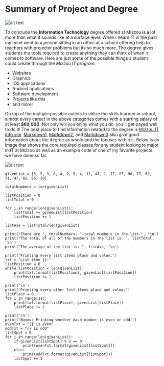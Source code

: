 # Summary of Project and Degree

![alt text](https://cdn.nrf.com/sites/default/files/styles/crop_1440_700/public/2021-03/shutterstock_658847998.jpg?itok=S6aLTAcl)

To conclude the **Information Technology** degree offered at Mizzou is a lot more than what it sounds like at a surface level. When I heard IT in the past my mind went to a person sitting in an office at a school offering help to teachers with projector problems but its so much more. The degree gives students the tools required to create anything they can think of when it comes to software. Here are just some of the possible things a student could create through the _Mizzou IT program_.
- Websites
- Graphics
- IOS applications
- Android applications
- Software development
- Projects like this
- and more!

On top of the multiple possible outlets to utilize the skills learned in school, almost every career in the above categories comes with a starting salary of at least **$60,000**. Not only will you enjoy what you do, you'll get payed well to do it! The best place to find information related to the degree is [Mizzou IT Info site](https://catalog.missouri.edu/collegeofengineering/informationtechnology/). [Markdown1](https://github.com/jakesimpkins/midtermProject/blob/main/markdown1.md), [Markdown2](https://github.com/jakesimpkins/midtermProject/blob/main/markdown2.md), and [Markdown3](https://github.com/jakesimpkins/midtermProject/blob/main/markdown3.md) also give good information about the degree as whole and the focuses within it. Below is an image that shows the core required classes for any student looking to major in IT at Mizzou as well as an example code of one of my favorite projects we have done so far.

![alt text](https://user-images.githubusercontent.com/112040527/197308164-1db1b525-a65c-4f7e-9fb7-dbc75faec309.png)

```
givenList = [6, 5, 3, 8, 4, 2, 5, 4, 11, 43, 1, 17, 27, 90, 77, 62, 51, 47, 82, 86, 20]

totalNumbers = len(givenList)

listPosition = 0
listTotal = 0

for i in range(len(givenList)):
    listTotal += givenList[listPosition]
    listPosition += 1

listAve = listTotal/len(givenList)

print("There are ", totalNumbers, " total numbers in the list.", '\n')
print("The total of all of the numbers in the list is: ", listTotal, '\n')
print("The average of the list is: ", listAve, '\n')

print('Printing every list items place and value:')
txt = "List item {}:"
listPosition = 0
while listPosition < len(givenList):
    print(txt.format(listPosition), givenList[listPosition])
    listPosition += 1

print('\n')
print('Printing every other list items place and value:')
listPlace = 0
for i in range(11):
    print(txt.format(listPlace), givenList[listPlace])
    listPlace += 2

print('\n')
print('Bonus: Printing whether each number is even or odd:')
evenTxt = "{} is even"
oddTxt = "{} is odd"
listSpot = 0
for i in range(len(givenList)):
    if givenList[listSpot] % 2 == 0:
        print(evenTxt.format(givenList[listSpot]))
    else:
        print(oddTxt.format(givenList[listSpot]))
    listSpot += 1
```
